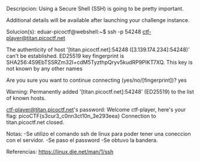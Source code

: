 
Descripcion:
Using a Secure Shell (SSH) is going to be pretty important.

Additional details will be available after launching your challenge instance.

Solucion(s):
eduar-picoctf@webshell:~$ ssh -p 54248 ctf-player@titan.picoctf.net

The authenticity of host '[titan.picoctf.net]:54248 ([3.139.174.234]:54248)' can't be established.
ED25519 key fingerprint is SHA256:4S9EbTSSRZm32I+cdM5TyzthpQryv5kudRP9PIKT7XQ.
This key is not known by any other names

Are you sure you want to continue connecting (yes/no/[fingerprint])? yes

Warning: Permanently added '[titan.picoctf.net]:54248' (ED25519) to the list of known hosts.

ctf-player@titan.picoctf.net's password: 
Welcome ctf-player, here's your flag: picoCTF{s3cur3_c0nn3ct10n_3e293eea}
Connection to titan.picoctf.net closed.


Notas:
-Se utilizo el comando ssh de linux para poder tener una coneccion con el servidor.
-Se paso el password
-Se obtuvo la bandera.

Referencias:
https://linux.die.net/man/1/ssh